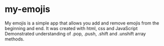 # my-emojis
My emojis is a simple app that allows you add and remove emojis from the beginning and end. It was created with html, css and JavaScript
Demonstrated understanding of .pop, .push, .shift and .unshift array methods.
